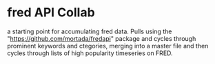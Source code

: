# fred API Collab
a starting point for accumulating fred data. Pulls using the "https://github.com/mortada/fredapi" package and cycles through prominent keywords and ctegories, merging into a master file and then cycles through lists of high popularity timeseries on FRED.
